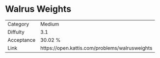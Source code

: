 # Walrus Weights

<table>
    <tr>
        <td>Category</td>
        <td>Medium</td>
    </tr>
    <tr>
        <td>Diffulty</td>
        <td>3.1</td>
    </tr>
    <tr>
        <td>Acceptance</td>
        <td>30.02 %</td>
    </tr>
    <tr>
        <td>Link</td>
        <td>https://open.kattis.com/problems/walrusweights</td>
    </tr>
</table>